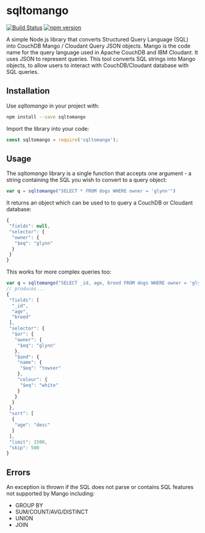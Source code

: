 # sqltomango

[![Build Status](https://travis-ci.org/glynnbird/sqltomango.svg?branch=master)](https://travis-ci.org/glynnbird/sqltomango) [![npm version](https://badge.fury.io/js/sqltomango.svg)](https://badge.fury.io/js/sqltomango)

A simple Node.js library that converts Structured Query Language (SQL) into CouchDB Mango / Cloudant Query JSON objects. Mango is the code name for the query language used in Apache CouchDB and IBM Cloudant. It uses JSON to represent queries. This tool converts SQL strings into Mango objects, to allow users to interact with CouchDB/Cloudant database with SQL queries.

## Installation

Use *sqltomango* in your project with:

```sh
npm install --save sqltomango
```

Import the library into your code:

```js
const sqltomango = require('sqltomango');
```

## Usage

The *sqltomango* library is a single function that accepts one argument - a string containing the SQL you wish to convert to a query object:

```js
var q = sqltomango("SELECT * FROM dogs WHERE owner = 'glynn'")
```

It returns an object which can be used to to query a CouchDB or Cloudant database:

```js
{
 "fields": null,
 "selector": {
  "owner": {
   "$eq": "glynn"
  }
 }
}
```

This works for more complex queries too:

```js
var q = sqltomango("SELECT _id, age, breed FROM dogs WHERE owner = 'glynn' OR (name='towser' AND colour='white') ORDER BY age DESC LIMIT 500,1500")
// produces...
{
 "fields": [
  "_id",
  "age",
  "breed"
 ],
 "selector": {
  "$or": {
   "owner": {
    "$eq": "glynn"
   },
   "$and": {
    "name": {
     "$eq": "towser"
    },
    "colour": {
     "$eq": "white"
    }
   }
  }
 },
 "sort": [
  {
   "age": "desc"
  }
 ],
 "limit": 1500,
 "skip": 500
}
```

## Errors

An exception is thrown if the SQL does not parse or contains SQL features not supported by Mango including:

- GROUP BY
- SUM/COUNT/AVG/DISTINCT
- UNION
- JOIN

